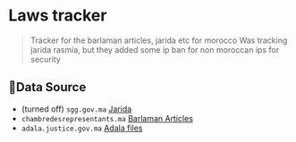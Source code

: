 # Laws tracker

> Tracker for the barlaman articles, jarida etc for morocco
> Was tracking jarida rasmia, but they added some ip ban for non moroccan ips for security


## 🫠Data Source

- (turned off) `sgg.gov.ma` [Jarida](http://www.sgg.gov.ma/arabe/BulletinOfficiel.aspx) 
- `chambredesrepresentants.ma` [Barlaman Articles](https://chambredesrepresentants.ma/)
- `adala.justice.gov.ma` [Adala files](adala.justice.gov.ma)
